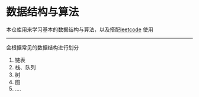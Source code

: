 # 数据结构与算法
本仓库用来学习基本的数据结构与算法，以及搭配[leetcode](https://leetcode.com/)
使用

-----
会根据常见的数据结构进行划分
1. 链表
2. 栈、队列
3. 树
4. 图
5. ....